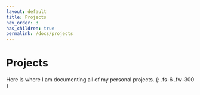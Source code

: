 ```yaml
---
layout: default
title: Projects
nav_order: 3
has_children: true
permalink: /docs/projects
---
```


# Projects

Here is where I am documenting all of my personal projects.
{: .fs-6 .fw-300 }